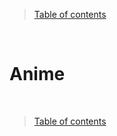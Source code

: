 > [Table of contents](./en.md#-table-of-contents)

</br>

# Anime

</br>

> [Table of contents](./en.md#-table-of-contents)

